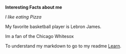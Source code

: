 **Interesting Facts about me**

*I like eating Pizza*

My favorite basketball player is Lebron James.

Im a fan of the Chicago Whitesox

To understand my markdown to go to my readme [Learn](https://github.com/okob93/Markdown/blob/main/README.md).
